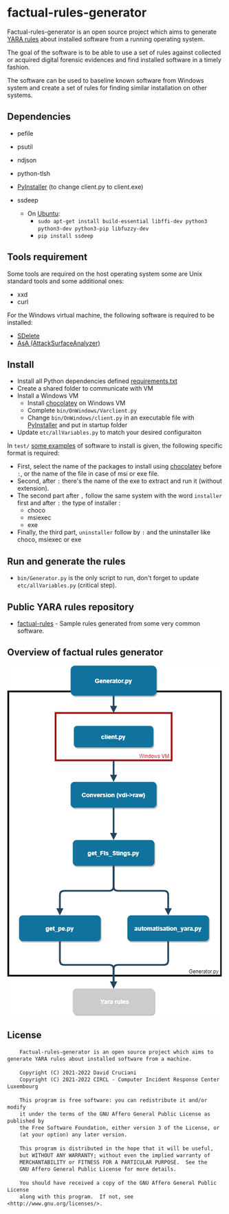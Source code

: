 # factual-rules-generator

Factual-rules-generator is an open source project which aims to generate [YARA rules](https://github.com/CIRCL/factual-rules) about installed software from a running operating system.

The goal of the software is to be able to use a set of rules against collected or acquired digital forensic evidences and find installed software in a timely fashion.

The software can be used to baseline known software from Windows system and create a set of rules for finding similar installation on other systems.

## Dependencies

- pefile
- psutil
- ndjson
- python-tlsh

- [PyInstaller](https://pyinstaller.readthedocs.io/en/stable/) (to change client.py to client.exe)

- ssdeep
  - On [Ubuntu](https://python-ssdeep.readthedocs.io/en/latest/installation.html#install-on-ubuntu-16-04): 
    - `sudo apt-get install build-essential libffi-dev python3 python3-dev python3-pip libfuzzy-dev`
    - `pip install ssdeep`

## Tools requirement

Some tools are required on the host operating system some are Unix standard tools and some additional ones:

- xxd
- curl

For the Windows virtual machine, the following software is required to be installed:

- [SDelete](https://docs.microsoft.com/en-us/sysinternals/downloads/sdelete)
- [AsA (AttackSurfaceAnalyzer)](https://github.com/microsoft/AttackSurfaceAnalyzer)

## Install

- Install all Python dependencies defined [requirements.txt](https://github.com/CIRCL/factual-rules-generator/blob/main/requirements.txt)
- Create a shared folder to communicate with VM
- Install a Windows VM
    - Install [chocolatey](https://docs.chocolatey.org/en-us/choco/setup) on Windows VM
    - Complete `bin/OnWindows/Varclient.py`
    - Change `bin/OnWindows/client.py` in an executable file with [PyInstaller](https://pyinstaller.readthedocs.io/en/stable/) and put in startup folder
- Update `etc/allVariables.py` to match your desired configuraiton

In `test/` [some examples](https://github.com/CIRCL/factual-rules-generator/blob/main/test/app.txt) of software to install is given, the following specific format is required: 

- First, select the name of the packages to install using [chocolatey](https://community.chocolatey.org/packages) before `:`, or the name of the file in case of msi or exe file.
- Second, after `:` there's the name of the exe to extract and run it (without extension).
- The second part after `,` follow the same system with the word `installer` first and after `:` the type of installer :
  - choco
  - msiexec
  - exe
- Finally, the third part, `uninstaller` follow by `:` and the uninstaller like choco, msiexec or exe

## Run and generate the rules 

-  `bin/Generator.py` is the only script to run, don't forget to update `etc/allVariables.py` (critical step).

## Public YARA rules repository

- [factual-rules](https://github.com/CIRCL/factual-rules) - Sample rules generated from some very common software.

## Overview of factual rules generator 

![Factual rules generator - workflow](https://github.com/CIRCL/factual-rules-generator/blob/main/img/StructureAutoGene.png?raw=true)

## License

~~~
    Factual-rules-generator is an open source project which aims to generate YARA rules about installed software from a machine. 

    Copyright (C) 2021-2022 David Cruciani
    Copyright (C) 2021-2022 CIRCL - Computer Incident Response Center Luxembourg

    This program is free software: you can redistribute it and/or modify
    it under the terms of the GNU Affero General Public License as published by
    the Free Software Foundation, either version 3 of the License, or
    (at your option) any later version.

    This program is distributed in the hope that it will be useful,
    but WITHOUT ANY WARRANTY; without even the implied warranty of
    MERCHANTABILITY or FITNESS FOR A PARTICULAR PURPOSE.  See the
    GNU Affero General Public License for more details.

    You should have received a copy of the GNU Affero General Public License
    along with this program.  If not, see <http://www.gnu.org/licenses/>.
~~~








